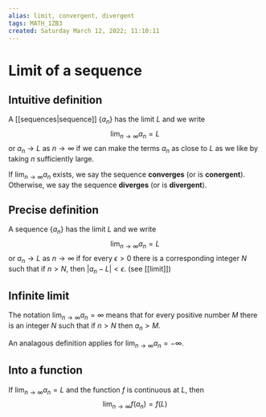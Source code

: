 ```yaml
---
alias: limit, convergent, divergent
tags: MATH_1ZB3
created: Saturday March 12, 2022; 11:10:11 
---
```

# Limit of a sequence
## Intuitive definition
A [[sequences|sequence]] $\{a_n\}$ has the limit $L$ and we write
$$\lim_{n\rightarrow\infty}a_n=L$$ or $a_n\rightarrow L$ as $n\rightarrow\infty$ if we can make the terms $a_n$ as close to $L$ as we like by taking $n$ sufficiently large. 

If $\lim_{n\rightarrow \infty} a_n$ exists, we say the sequence **converges** (or is **conergent**). Otherwise, we say the sequence **diverges** (or is **divergent**). 

## Precise definition
A sequence $\{a_n\}$ has the limit $L$ and we write
$$\lim_{n\rightarrow\infty}a_n=L$$ or $a_n\rightarrow L$ as $n\rightarrow\infty$ if for every $\epsilon>0$ there is a corresponding integer $N$ such that if $n>N$, then $|a_n - L| < \epsilon$. (see [[limit]])

## Infinite limit
The notation $\lim_{n\rightarrow\infty}a_n=\infty$ means that for every positive number $M$ there is an integer $N$ such that if $n>N$ then $a_n>M$. 

An analagous definition applies for $\lim_{n\rightarrow\infty}a_n=-\infty$. 

## Into a function
If $\lim_{n \rightarrow \infty}a_n=L$ and the function $f$ is continuous at $L$, then 
$$\lim_{n \rightarrow \infty}f(a_n)=f(L)$$